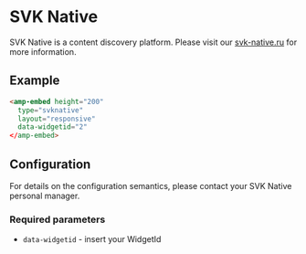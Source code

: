 # SVK Native

SVK Native is a content discovery platform. Please visit our [svk-native.ru](https://svk-native.ru) for more information.

## Example

```html
<amp-embed height="200"
  type="svknative"
  layout="responsive"
  data-widgetid="2"
</amp-embed>
```

## Configuration

For details on the configuration semantics, please contact your SVK Native personal manager.

### Required parameters

-   `data-widgetid` - insert your WidgetId
